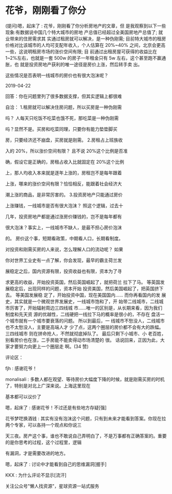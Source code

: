 # 花爷，刚刚看了你分

(提问)嗯，起床了 : 花爷，刚刚看了你分析房地产的文章，但 是我观察到以下一些现象:有数据说中国几个特大城市的房地 产总值已经超过全美国房地产总值了; 就业带来的住房需求其 实通过租房就可以解决，是一种伪刚需; 目前特大城市的租房 价格对比该城市的人均可支配年收入，个人估算在 20%~40% 之间，北京会更高一些，这说明租房市场的涨价空间有限; 目 前通过出租房屋可获得的收益比在 1~2%左右，也就是一套 500w 的房子一年租金只有 5w 左右，这个甚至跑不赢通胀，也 就是投资房地产获利的唯一途径是房价上涨，然后转手卖 出。

这些情况是否表明一线城市的房价也有很大泡沫呢？

2019-04-22

回答：你在问题里列了很多数据支撑，但其实逻辑上都很难

自洽： 1.租房就可以解决住房问题，所以买房是一种伪刚需

吗？ 人每天只吃饭不吃菜也饿不死，那吃菜是一种伪刚需

吗？显然不是。买房和吃菜同理，只要你有能力垫垫脚买

房，只要经济还不崩盘，买房就是刚需。 2.房租占上班族收

入的 20%，所以涨价空间有限？ 且不说 20%这个比例是否准

确，假设它是正确的，房租占收入比就固定在 20%这个比例

上，那人均收入本来就是逐年上涨的，房租岂不是每年跟着

上涨，哪来的涨价空间有限？恰恰相反，能跟着社会经济大

潮上涨的商品，是非常厉害的。 3.投资房地产只能通过房价

上涨赚钱，一线城市是否有很大泡沫？ 照这个逻辑，过去十

几年，投资房地产都是通过涨房价赚钱的，岂不是每年都有

很大泡沫？事实上，一线城市不缺人，是最不担心房价泡沫

的。 房价这个事，短期看政策，中期看人口，长期看制度。

对投资和刚需买房的人来说，怎么理解人口的流动呢？ 如果

你对世界工业史有一点了解，你会发现，最早的霸主荷兰发

展稳定之后，国内资源有限，投资收益也有限，资本为了寻

求更高的收益，开始投资英国，然后英国崛起了，就把荷兰 拉下了马。 等英国发展稳定后，出现同样的问题，资本开始 投资美国，然后美国崛起了，把英国挤下去。 等美国发展稳 定了，开始投资中国，现在美国国内…… 而你再看国内的发 展史，其实就是一个微观世界发展史，一线城市饱和了，开 始带二线城市，二线城市厉害了，开始辐射周边三四线城 市……唯一的区别是，从长期来看，因为我们制度和先天资 源的优越性，二线硬把一线拉下马的概率是很小的，不存在 盘活一个城市就有一个城市要衰落的问题。 所以到最后，一 线城市不愁没人，二线城市也不太愁没人，主要是高端人才 少了点，这两个圈层的房价都不会有大的跌幅。三四线城市 则在拼命抢人，不然就彻底掉队了。 最后只剩下小城市、小 老百姓，别看房价也在涨，二手房能不能卖得动市场清楚的 很。 话说回来，正因为此，大家才要努力向更上一个圈层走 啊。(34 赞)

评论区：

fjh : 感谢花爷！

monalisali : 多数人都在观望、等待房价大幅度下降的时候，就是刚需买房的时机了，特别是对北上广深来说。上海这里现在

基本都可以议价了

嗯，起床了 : 感谢花爷！不过还是有些地方存疑[强]

花爷梦呓换酒钱 : 其实有没有泡沫这个问题，只有到未来才能看到答案。你现在拉两个专家，可以各持一个观点和你说三

天三夜。房产这个事，谁也不敢说自己弄明白了，不是万事都有正确答案的。重要的是你思考的过程，这个过程里，逻辑

有漏洞，才是需要改进的地方。

嗯，起床了 : 讨论中才能看到自己的思维漏洞[握手]

KKX : 为什么评论不显示[流汗]

关注公众号"懒人找资源"，星球资源一站式服务